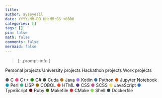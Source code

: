 ```yaml
---
title: 
author: ayseyesil
date: YYYY-MM-DD HH:MM:SS +0800
categories: []
tags: []
pin: false
math: false
comments: false
mermaid: false
---
```


[GithubLink]: <!-- link -->

> [<!-- text -->][GithubLink]
{: .prompt-info }

<!-- categories -->
Personal projects
University projects
Hackathon projects
Work projects

<!-- tags -->
<span style="color:#555555">●</span> C
<span style="color:#f34b7f">●</span> C++
<span style="color:#178701">●</span> C#
<span style="color:#3b4e3a">●</span> Cuda
<span style="color:#af7219">●</span> Java
<span style="color:#a97bff">●</span> Kotlin
<span style="color:#3573a6">●</span> Python
<span style="color:#da5b0c">●</span> Jupyter Notebook
<span style="color:#0398c3">●</span> Perl
<span style="color:#3fb68c">●</span> LISP
<span style="color:#9e6a04">●</span> COBOL
<span style="color:#e44c27">●</span> HTML
<span style="color:#543e7c">●</span> CSS
<span style="color:#c6538c">●</span> SCSS
<span style="color:#f1e15a">●</span> JavaScript
<span style="color:#3178c6">●</span> TypeScript
<span style="color:#6f1515">●</span> Ruby
<span style="color:#42781a">●</span> Makefile
<span style="color:#da3434">●</span> CMake
<span style="color:#89e051">●</span> Shell
<span style="color:#394d54">●</span> Dockerfile